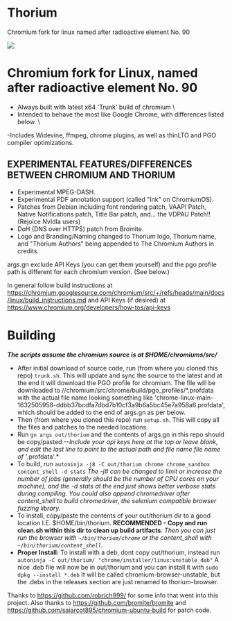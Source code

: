 # Thorium
Chromium fork for linux named after radioactive element No. 90

<img src="https://github.com/Alex313031/Thorium/blob/main/logos/product_logo_128.png">

# Chromium fork for Linux, named after radioactive element No. 90
- Always built with latest x64 'Trunk' build of chromium \
- Intended to behave the most like Google Chrome, with differences listed below. \

 -Includes Widevine, ffmpeg, chrome plugins, as well as thinLTO and PGO compiler optimizations.

## EXPERIMENTAL FEATURES/DIFFERENCES BETWEEN CHROMIUM AND THORIUM
 - Experimental MPEG-DASH.
 - Experimental PDF annotation support (called "Ink" on ChromiumOS).
 - Patches from Debian including font rendering patch, VAAPI Patch, Native Notifications patch, Title Bar patch, and... the VDPAU Patch!! (Rejoice NvIdIa users)
 - DoH (DNS over HTTPS) patch from Bromite.
 - Logo and Branding/Naming changed to Thorium logo, Thorium name, and "Thorium Authors" being appended to The Chromium Authors in credits.

args.gn exclude API Keys (you can get them yourself) and the pgo profile path is different for each chromium version. (See below.)

In general follow build instructions at https://chromium.googlesource.com/chromium/src/+/refs/heads/main/docs/linux/build_instructions.md and API Keys (if desired) at https://www.chromium.org/developers/how-tos/api-keys

# Building
_**The scripts assume the chromium source is at $HOME/chromiums/src/**_
- After initial download of source code, run (from where you cloned this repo) `trunk.sh`. This will update and sync the source to the latest and at the end it will download the PGO profile for chromium. The file will be downloaded to //chromium/src/chrome/build/pgo_profiles/*.profdata with the actual file name looking something like 'chrome-linux-main-1632505958-ddbb37bcdfa7dbd7b10cf3a9b6a5bc45e7a958a6.profdata', which should be added to the end of args.gn as per below.
- Then (from where you cloned this repo) run `setup.sh`. This will copy all the files and patches to the needed locations.
- Run `gn args out/thorium` and the contents of args.gn in this repo should be copy/pasted *--Include your api keys here at the top or leave blank, and edit the last line to point to the actual path and file name file name of '*.profdata'.*
- To build, run `autoninja -j8 -C out/thorium chrome chrome_sandbox content_shell -d stats` *The -j# can be changed to limit or increase the number of jobs (generally should be the number of CPU cores on your machine), and the -d stats at the end just shows better verbose stats during compiling. You could also append chromedriver after content_shell to build chromedriver, the selenium compatible browser fuzzing library.*
- To install, copy/paste the contents of your out/thorium dir to a good location I.E. $HOME/bin/thorium. **RECOMMENDED - Copy and run clean.sh within this dir to clean up build artifacts**. *Then you can just run the browser with `~/bin/thorium/chrome` or the content_shell with `~/bin/thorium/content_shell`.*
- **Proper Install:** To install with a deb, dont copy out/thorium, instead run `autoninja -C out/thorium/ "chrome/installer/linux:unstable_deb"` A nice .deb file will now be in out/thorium and you can install it with `sudo dpkg --install *.deb` It will be called chromium-browser-unstable, but the .debs in the releases section are just renamed to thorium-browser.

Thanks to https://github.com/robrich999/ for some info that went into this project.
Also thanks to https://github.com/bromite/bromite and https://github.com/saiarcot895/chromium-ubuntu-build for patch code.
